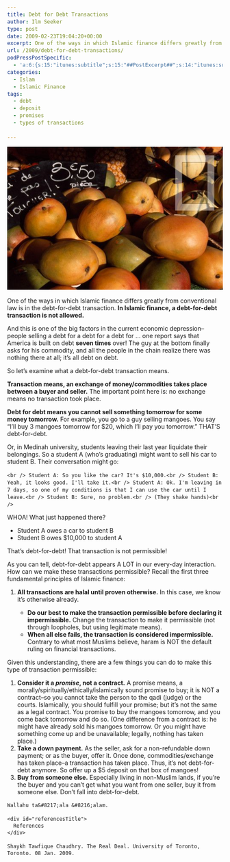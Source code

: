 ```yaml
---
title: Debt for Debt Transactions
author: Ilm Seeker
type: post
date: 2009-02-23T19:04:20+00:00
excerpt: One of the ways in which Islamic finance differs greatly from conventional law is in the debt-for-debt transaction. In Islamic finance, a debt-for-debt transaction is not allowed. How can we change a debt-for-debt transaction to make it permissible?
url: /2009/debt-for-debt-transactions/
podPressPostSpecific:
  - 'a:6:{s:15:"itunes:subtitle";s:15:"##PostExcerpt##";s:14:"itunes:summary";s:15:"##PostExcerpt##";s:15:"itunes:keywords";s:17:"##WordPressCats##";s:13:"itunes:author";s:10:"##Global##";s:15:"itunes:explicit";s:2:"No";s:12:"itunes:block";s:2:"No";}'
categories:
  - Islam
  - Islamic Finance
tags:
  - debt
  - deposit
  - promises
  - types of transactions

---
```

<img src="/wp-content/uploads/mangos.jpg" alt="mangos" title="mangos" class="alignnone size-full wp-image-814" />

One of the ways in which Islamic finance differs greatly from conventional law is in the debt-for-debt transaction. **In Islamic finance, a debt-for-debt transaction is not allowed.**

And this is one of the big factors in the current economic depression&#8211;people selling a debt for a debt for a debt for &#8230; one report says that America is built on debt **seven times** over! The guy at the bottom finally asks for his commodity, and all the people in the chain realize there was nothing there at all; it&#8217;s all debt on debt.

So let&#8217;s examine what a debt-for-debt transaction means.

**Transaction means, an exchange of money/commodities takes place between a buyer and seller.** The important point here is: no exchange means no transaction took place.

**Debt for debt means you cannot sell something tomorrow for some money tomorrow.** For example, you go to a guy selling mangoes. You say &#8220;I&#8217;ll buy 3 mangoes tomorrow for $20, which I&#8217;ll pay you tomorrow.&#8221; THAT&#8217;S debt-for-debt.

Or, in Medinah university, students leaving their last year liquidate their belongings. So a student A (who&#8217;s graduating) might want to sell his car to student B. Their conversation might go:

`<br />
Student A: So you like the car? It's $10,000.<br />
Student B: Yeah, it looks good. I'll take it.<br />
Student A: Ok. I'm leaving in 7 days, so one of my conditions is that I can use the car until I leave.<br />
Student B: Sure, no problem.<br />
(They shake hands)<br />
` 

WHOA! What just happened there?

  * Student A owes a car to student B
  * Student B owes $10,000 to student A

That&#8217;s debt-for-debt! That transaction is not permissible!

As you can tell, debt-for-debt appears A LOT in our every-day interaction. How can we make these transactions permissible? Recall the first three fundamental principles of Islamic finance:

  1. **All transactions are halal until proven otherwise.** In this case, we know it&#8217;s otherwise already. 
      * **Do our best to make the transaction permissible before declaring it impermissible.** Change the transaction to make it permissible (not through loopholes, but using legitimate means).
      * **When all else fails, the transaction is considered impermissible.** Contrary to what most Muslims believe, haram is NOT the default ruling on financial transactions.</ol> 
    Given this understanding, there are a few things you can do to make this type of transaction permissible:
    
      1. **Consider it a _promise_, not a contract.** A promise means, a morally/spiritually/ethically/islamically sound promise to buy; it is NOT a contract&#8211;so you cannot take the person to the qadi (judge) or the courts. Islamically, you should fulfill your promise; but it&#8217;s not the same as a legal contract. You promise to buy the mangoes tomorrow, and you come back tomorrow and do so. (One difference from a contract is: he might have already sold his mangoes tomorrow. Or you might have something come up and be unavailable; legally, nothing has taken place.)
      2. **Take a down payment.** As the seller, ask for a non-refundable down payment; or as the buyer, offer it. Once done, commodities/exchange has taken place&#8211;a transaction has taken place. Thus, it&#8217;s not debt-for-debt anymore. So offer up a $5 deposit on that box of mangoes!
      3. **Buy from someone else.** Especially living in non-Muslim lands, if you&#8217;re the buyer and you can&#8217;t get what you want from one seller, buy it from someone else. Don&#8217;t fall into debt-for-debt.
    
    Wallahu ta&#8217;ala &#8216;alam.
    
    <div id="referencesTitle">
      References
    </div>
    
    Shaykh Tawfique Chaudhry. The Real Deal. University of Toronto, Toronto. 08 Jan. 2009.